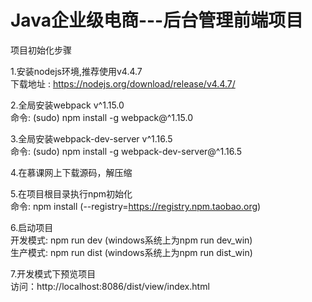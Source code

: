 Java企业级电商---后台管理前端项目
================================
项目初始化步骤

1.安装nodejs环境,推荐使用v4.4.7  
    下载地址 : https://nodejs.org/download/release/v4.4.7/

2.全局安装webpack v^1.15.0  
    命令: (sudo) npm install -g webpack@^1.15.0

3.全局安装webpack-dev-server v^1.16.5  
    命令: (sudo) npm install -g webpack-dev-server@^1.16.5

4.在慕课网上下载源码，解压缩

5.在项目根目录执行npm初始化  
    命令: npm install (--registry=https://registry.npm.taobao.org)

6.启动项目  
    开发模式: npm run dev (windows系统上为npm run dev_win)  
    生产模式: npm run dist (windows系统上为npm run dist_win)

7.开发模式下预览项目  
    访问：http://localhost:8086/dist/view/index.html